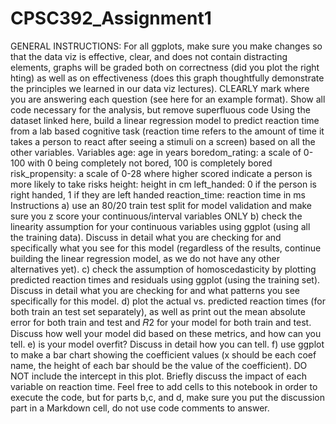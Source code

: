 # CPSC392_Assignment1
GENERAL INSTRUCTIONS:
For all ggplots, make sure you make changes so that the data viz is effective, clear, and does not contain distracting elements, graphs will be graded both on correctness (did you plot the right hting) as well as on effectiveness (does this graph thoughtfully demonstrate the principles we learned in our data viz lectures).
CLEARLY mark where you are answering each question (see here for an example format).
Show all code necessary for the analysis, but remove superfluous code
Using the dataset linked here, build a linear regression model to predict reaction time from a lab based cognitive task (reaction time refers to the amount of time it takes a person to react after seeing a stimuli on a screen) based on all the other variables.
Variables
age: age in years
boredom_rating: a scale of 0-100 with 0 being completely not bored, 100 is completely bored
risk_propensity: a scale of 0-28 where higher scored indicate a person is more likely to take risks
height: height in cm
left_handed: 0 if the person is right handed, 1 if they are left handed
reaction_time: reaction time in ms
Instructions
a) use an 80/20 train test split for model validation and make sure you z score your continuous/interval variables ONLY
b) check the linearity assumption for your continuous variables using ggplot (using all the training data). Discuss in detail what you are checking for and specifically what you see for this model (regardless of the results, continue building the linear regression model, as we do not have any other alternatives yet).
c) check the assumption of homoscedasticity by plotting predicted reaction times and residuals using ggplot (using the training set). Discuss in detail what you are checking for and what patterns you see specifically for this model.
d) plot the actual vs. predicted reaction times (for both train an test set separately), as well as print out the mean absolute error for both train and test and  𝑅2  for your model for both train and test. Discuss how well your model did based on these metrics, and how can you tell.
e) is your model overfit? Discuss in detail how you can tell.
f) use ggplot to make a bar chart showing the coefficient values (x should be each coef name, the height of each bar should be the value of the coefficient). DO NOT include the intercept in this plot. Briefly discuss the impact of each variable on reaction time.
Feel free to add cells to this notebook in order to execute the code, but for parts b,c, and d, make sure you put the discussion part in a Markdown cell, do not use code comments to answer.
